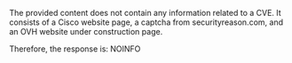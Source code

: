 The provided content does not contain any information related to a CVE. It consists of a Cisco website page, a captcha from securityreason.com, and an OVH website under construction page.

Therefore, the response is: NOINFO